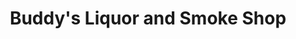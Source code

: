 ---
title: "Buddy's Liquor and Smoke Shop"
url: /island-lake/buddys-liquor-and-smoke-shop/
shop: alcohol
---